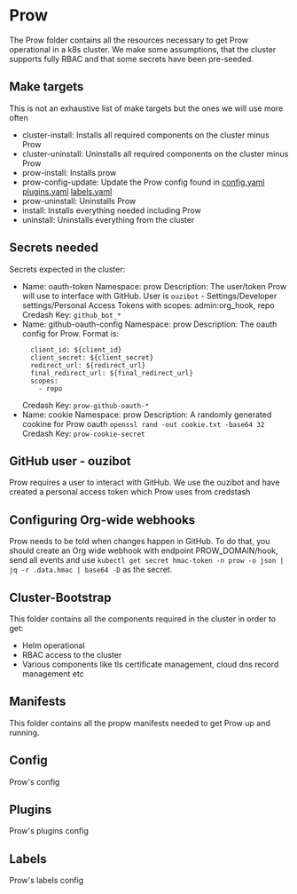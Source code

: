 # Prow

The Prow folder contains all the resources necessary to get Prow operational in a k8s cluster. We make some assumptions, that the cluster supports fully RBAC and that some secrets have been pre-seeded. 

## Make targets

This is not an exhaustive list of make targets but the ones we will use more often

- cluster-install: Installs all required components on the cluster minus Prow
- cluster-uninstall: Uninstalls all required components on the cluster minus Prow
- prow-install: Installs prow
- prow-config-update: Update the Prow config found in [config.yaml](config.yaml) [plugins.yaml](plugins.yaml) [labels.yaml](labels.yaml)
- prow-uninstall: Uninstalls Prow
- install: Installs everything needed including Prow
- uninstall: Uninstalls everything from the cluster

## Secrets needed

Secrets expected in the cluster:
- Name: oauth-token
  Namespace: prow 
  Description: The user/token Prow will use to interface with GitHub. User is `ouzibot` - Settings/Developer settings/Personal Access Tokens with scopes: admin:org_hook, repo
  Credash Key: `github_bot_*`
- Name: github-oauth-config
  Namespace: prow
  Description: The oauth config for Prow. Format is:
  ```
    client_id: ${client_id}
    client_secret: ${client_secret}
    redirect_url: ${redirect_url}
    final_redirect_url: ${final_redirect_url}
    scopes:
      - repo  
  ```
  Credash Key: `prow-github-oauth-*`
- Name: cookie
  Namespace: prow
  Description: A randomly generated cookine for Prow oauth `openssl rand -out cookie.txt -base64 32`
  Credash Key: `prow-cookie-secret`

## GitHub user - ouzibot

Prow requires a user to interact with GitHub. We use the ouzibot and have created a personal access token which Prow uses from credstash

## Configuring Org-wide webhooks

Prow needs to be told when changes happen in GitHub. To do that, you should create an Org wide webhook with endpoint PROW_DOMAIN/hook, send all events and use `kubectl get secret hmac-token -n prow -o json | jq -r .data.hmac | base64 -D` as the secret.

## Cluster-Bootstrap

This folder contains all the components required in the cluster in order to get:
- Helm operational
- RBAC access to the cluster
- Various components like tls certificate management, cloud dns record management etc 

## Manifests

This folder contains all the propw manifests needed to get Prow up and running.

## Config

Prow's config

## Plugins

Prow's plugins config

## Labels

Prow's labels config